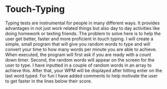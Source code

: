 # Touch-Typing

Typing tests are instrumental for people in many different ways. It provides advantages in not just work related things but also day to day activities like doing homework or texting friends. The problem to solve here is to help the user get better, faster and more proficient in touch typing. I will create a simple, small program that will give you random words to type and will convert your time to how many words per minute you are able to achieve. When executed, the program will first ask if you are ready with a count down timer. Second, the random words will appear on the screen for the user to type. I have inputted in a couple of random words in an array to achieve this. After that, your WPM will be displayed after hitting enter on the last word typed. For fun I have added comments to help motivate the user to get faster in the lines below their score.
